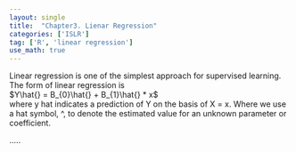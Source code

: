 ```yaml
---
layout: single
title:  "Chapter3. Lienar Regression"
categories: ['ISLR']
tag: ['R', 'linear regression']
use_math: true
---
```


Linear regression is one of the simplest approach for supervised learning.  
The form of linear regression is  
$Y\hat{} = B_{0}\hat{} + B_{1}\hat{} * x$  
where y hat indicates a prediction of Y on the basis of X = x.
Where we use a hat symbol, ^, to denote the estimated value for an unknown parameter or coefficient.

.....

